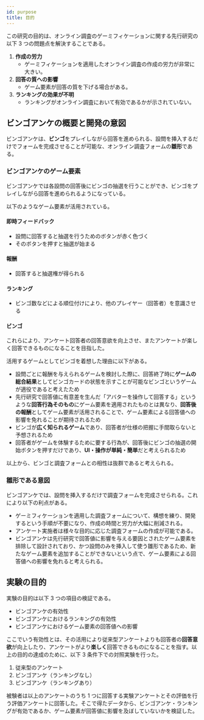 ```yaml
---
id: purpose
title: 目的
---
```


この研究の目的は、オンライン調査のゲーミフィケーションに関する先行研究の以下 3 つの問題点を解決することである。

1. **作成の労力**
   - ゲーミフィケーションを適用したオンライン調査の作成の労力が非常に大きい。
2. **回答の質への影響**
   - ゲーム要素が回答の質を下げる場合がある。
3. **ランキングの効果が不明**
   - ランキングがオンライン調査において有効であるかが示されていない。

## ビンゴアンケの概要と開発の意図

ビンゴアンケは、**ビンゴ**をプレイしながら回答を進められる、設問を挿入するだけでフォームを完成させることが可能な、オンライン調査フォームの**雛形**である。

### ビンゴアンケのゲーム要素

ビンゴアンケでは各設問の回答後にビンゴの抽選を行うことができ、ビンゴをプレイしながら回答を進められるようになっている。

以下のようなゲーム要素が活用されている。

#### 即時フィードバック

- 設問に回答すると抽選を行うためのボタンが赤く色づく
- そのボタンを押すと抽選が始まる

#### 報酬

- 回答すると抽選権が得られる

#### ランキング

- ビンゴ数などによる順位付けにより、他のプレイヤー（回答者）を意識させる

#### ビンゴ

これらにより、アンケート回答者の回答意欲を向上させ、またアンケートが楽しく回答できるものになることを目指した。

活用するゲームとしてビンゴを着想した理由に以下がある。

- 設問ごとに報酬を与えられるゲームを検討した際に、回答終了時に**ゲームの総合結果**としてビンゴカードの状態を示すことが可能なビンゴというゲームが適役であると考えたため
- 先行研究で回答値に有意差を生んだ「アバターを操作して回答する」というような**回答行為そのもの**にゲーム要素を適用されたものとは異なり、**回答後の報酬**としてゲーム要素が活用されることで、ゲーム要素による回答値への影響を免れることが期待されるため
- ビンゴが**広く知られるゲーム**であり、回答者が仕様の把握に手間取らないと予想されるため
- 回答者がゲームを体験するために要する行為が、回答後にビンゴの抽選の開始ボタンを押すだけであり、**UI・操作が単純・簡単**だと考えられるため

以上から、ビンゴと調査フォームとの相性は抜群であると考えられる。

### 雛形である意図

ビンゴアンケでは、設問を挿入するだけで調査フォームを完成させられる。これにより以下の利点がある。

- ゲーミフィケーションを適用した調査フォームについて、構想を練り、開発するという手順が不要になり、作成の時間と労力が大幅に削減される。
- アンケート実施者は様々な目的に応じた調査フォームの作成が可能である。
- ビンゴアンケは先行研究で回答値に影響を与える要因とされたゲーム要素を排除して設計されており、かつ設問のみを挿入して使う雛形であるため、新たなゲーム要素を追加することができないという点で、ゲーム要素による回答値への影響を免れると考えられる。

## 実験の目的

実験の目的は以下 3 つの項目の検証である。

- ビンゴアンケの有効性
- ビンゴアンケにおけるランキングの有効性
- ビンゴアンケにおけるゲーム要素の回答値への影響

ここでいう有効性とは、その活用により従来型アンケートよりも回答者の**回答意欲**が向上したり、アンケートがより**楽しく**回答できるものになることを指す。以上の目的の達成のために、以下 3 条件下での対照実験を行った。

1. 従来型のアンケート
2. ビンゴアンケ（ランキングなし）
3. ビンゴアンケ（ランキングあり）

被験者は以上のアンケートのうち 1 つに回答する実験アンケートとその評価を行う評価アンケートに回答した。そこで得たデータから、ビンゴアンケ・ランキングが有効であるか、ゲーム要素が回答値に影響を及ぼしていないかを検証した。
